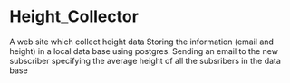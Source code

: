 # Height_Collector
A web site which collect height data
Storing the information (email and height) in a local data base using postgres.
Sending an email to the new subscriber specifying the average height of all the subsribers in the data base
